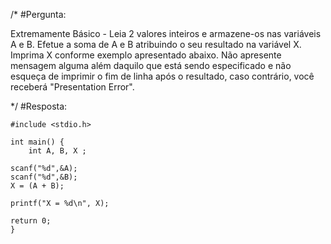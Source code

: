 /*
#Pergunta:

Extremamente Básico - Leia 2 valores inteiros e armazene-os nas variáveis A e B. 
Efetue a soma de A e B atribuindo o seu resultado na variável X. 
Imprima X conforme exemplo apresentado abaixo. Não apresente mensagem alguma além daquilo que está sendo especificado 
e não esqueça de imprimir o fim de linha após o resultado, caso contrário, você receberá "Presentation Error".


*/
#Resposta:

    #include <stdio.h>

    int main() {
        int A, B, X ;

    scanf("%d",&A); 
    scanf("%d",&B);
    X = (A + B);

    printf("X = %d\n", X);
 
    return 0;
    }

